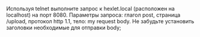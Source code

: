 Используя telnet выполните запрос к hexlet.local (расположен на localhost) на порт 8080.
Параметры запроса: глагол post, страница /upload, протокол http 1.1, тело: my request body.
Не забудьте установить заголовки необходимые для отправки body;